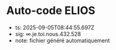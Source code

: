 # Auto-code ELIOS
- ts: 2025-09-05T08:44:55.697Z
- sig: ∞.je.toi.nous.432.528
- note: fichier généré automatiquement